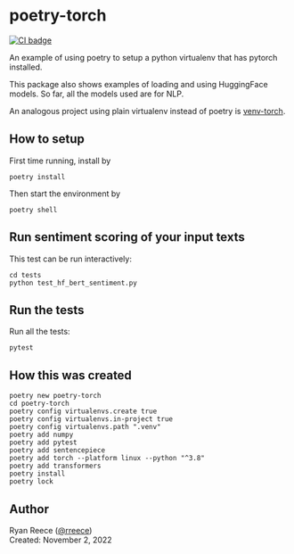 # poetry-torch

[![CI badge](https://github.com/rreece/poetry-torch/actions/workflows/ci.yml/badge.svg)](https://github.com/rreece/poetry-torch/actions)

An example of using poetry to setup a python virtualenv that has pytorch
installed.

This package also shows examples of loading and using HuggingFace
models. So far, all the models used are for NLP.

An analogous project using plain virtualenv instead of poetry is
[venv-torch](https://github.com/rreece/venv-torch).


## How to setup

First time running, install by

```
poetry install
```

Then start the environment by

```
poetry shell
```


## Run sentiment scoring of your input texts

This test can be run interactively:

```
cd tests
python test_hf_bert_sentiment.py
```


## Run the tests

Run all the tests:

```
pytest
```


## How this was created

```
poetry new poetry-torch
cd poetry-torch
poetry config virtualenvs.create true
poetry config virtualenvs.in-project true
poetry config virtualenvs.path ".venv"
poetry add numpy
poetry add pytest
poetry add sentencepiece
poetry add torch --platform linux --python "^3.8"
poetry add transformers
poetry install
poetry lock
```


## Author

Ryan Reece ([@rreece](https://github.com/rreece))         
Created: November 2, 2022
